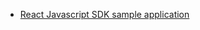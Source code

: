 * [React Javascript SDK sample application ](https://github.com/okta/okta-auth-js/tree/master/samples/generated/react-embedded-auth-with-sdk)
